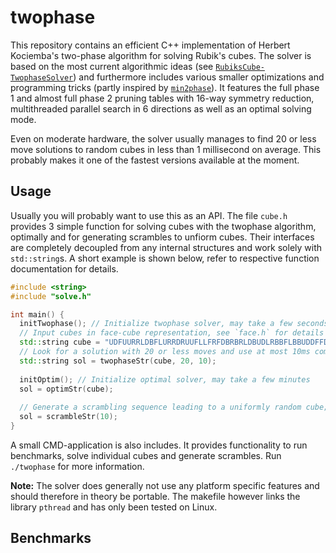 # twophase

This repository contains an efficient C++ implementation of Herbert Kociemba's two-phase algorithm for solving Rubik's cubes. 
The solver is based on the most current algorithmic ideas (see [`RubiksCube-TwophaseSolver`](https://github.com/hkociemba/RubiksCube-TwophaseSolver)) and furthermore includes various smaller optimizations and programming tricks (partly inspired by [`min2phase`](https://github.com/cs0x7f/min2phase)).
It features the full phase 1 and almost full phase 2 pruning tables with 16-way symmetry reduction, multithreaded parallel search in 6 directions as well as an optimal solving mode.

Even on moderate hardware, the solver usually manages to find 20 or less move solutions to random cubes in less than 1 millisecond on average.
This probably makes it one of the fastest versions available at the moment.

## Usage

Usually you will probably want to use this as an API. 
The file `cube.h` provides 3 simple function for solving cubes with the twophase algorithm, optimally and for generating scrambles to unfiorm cubes.
Their interfaces are completely decoupled from any internal structures and work solely with `std::string`s.
A short example is shown below, refer to respective function documentation for details.

```C++
#include <string>
#include "solve.h"

int main() {
  initTwophase(); // Initialize twophase solver, may take a few seconds
  // Input cubes in face-cube representation, see `face.h` for details
  std::string cube = "UDFUURRLDBFLURRDRUUFLLFRFDBRBRLDBUDLRBBFLBBUDDFFDBUFLL";
  // Look for a solution with 20 or less moves and use at most 10ms computation time
  std::string sol = twophaseStr(cube, 20, 10);
  
  initOptim(); // Initialize optimal solver, may take a few minutes
  sol = optimStr(cube);
  
  // Generate a scrambling sequence leading to a uniformly random cube; take at most 10ms
  sol = scrambleStr(10);
}
```

A small CMD-application is also includes. It provides functionality to run benchmarks, solve individual cubes and generate scrambles.
Run `./twophase` for more information.

**Note:** The solver does generally not use any platform specific features and should therefore in theory be portable. 
The makefile however links the library `pthread` and has only been tested on Linux.

## Benchmarks

